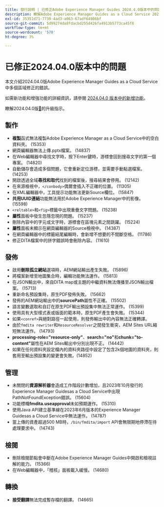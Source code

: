 ```yaml
---
title: 發行說明 | 已修正Adobe Experience Manager Guides 2024.4.0版本中的問題
description: 瞭解Adobe Experience Manager Guides as a Cloud Service 2024.04.0版中的錯誤修正。
exl-id: 35351d71-7739-4ad3-a063-67adf64906bf
source-git-commit: 5d99274da8fdacbd255d426fa4913b5773ca45f8
workflow-type: tm+mt
source-wordcount: '578'
ht-degree: 3%

---
```


# 已修正2024.04.0版本中的問題

本文介紹2024.04.0版Adobe Experience Manager Guides as a Cloud Service中多個區域修正的錯誤。

如需新功能和增強功能的詳細資訊，請參閱 [2024.04.0 版本中的新增功能](whats-new-2024-04-0.md)。

瞭解2024.04.0版[&#128279;](upgrade-instructions-2024-04-0.md)的升級指示。

## 製作

- **複製**&#x200B;函式無法複製Adobe Experience Manager as a Cloud Service中的空白資料夾。 (15353)
- 網頁編輯器無法上傳.pptx檔案。 (14837)
- 在Web編輯器中尋找文字時，按下Enter鍵時，游標會回到搜尋文字的第一個專案。 (14820)
- 自動儲存會造成多個問題，它會重新定位游標，並需要手動點選檔案。 (14253)
- 開啟透過全域&#x200B;**尋找和取代**&#x200B;找到的檔案後，搜尋結果會停用。 (12142)
- 在來源檢視中，`</conbody>`偶爾會插入不正確的位置。 (11305)
- 在XML編輯器中，工具提示功能無法更新Source欄位。 (15847)
- **共用UUID連結**&#x200B;功能無法用於Adobe Experience Manager中的影像。 (15598)
- `<reltable>`和`<fig>`標籤中出現重疊文字問題。 (15238)
- **屬性**&#x200B;面板中發生忽隱忽現的問題。 (15237)
- 刪除內容中的字元或文字時，游標會在區塊元素之間跳躍。 (15224)
- **屬性**&#x200B;面板未顯示在網頁編輯器的Source檢視中。 (14387)
- 在網頁編輯器中的標籤結尾編輯時，會新增不想要的不間斷空格。 (11786)
- 修正DITA檔案中的拼字錯誤時會刪除內容。 (11610)


## 發佈

- 啟用&#x200B;**刪除孤立網站**&#x200B;選項時，AEM網站輸出產生失敗。 (15896)
- 將檔案新增至地圖集合時，編輯功能無法運作。 (15813)
- 在JSON輸出中，來自DITA map或主題的中繼資料無法傳播至JSON輸出檔案。 (15713)
- 重新命名預設集時，原生PDF發佈失敗。 (15662)
- 發佈的AEM網站輸出中的&#x200B;**sourcePath**&#x200B;屬性不正確。 (15502)
- 語言變數選取和自訂在原生PDF輸出預設集中無法正常運作。 (15399)
- 使用具有大型樣式表或版面的範本時，原生PDF產生會失敗。 (15344)
- 如果`<conref>`與絕對路徑一起使用，則發佈輸出中的內容無法正確轉譯。
- 由於`fmdita rewriter`和`ResourceResolver`之間發生衝突，AEM Sites URL縮短無法運作。 (14793)
- **processing-role=&quot;resource-only&quot;**、**search=&quot;no&quot;**&#x200B;和&#x200B;**chunk=&quot;to-content&quot;**&#x200B;屬性在AEM Sites輸出中分別出現不正。 (14442)
- 如果在任何資料夾設定檔內的資料夾路徑中設定了包含2k個地圖的資料夾，則套用至輸出預設集的變更會失敗。(14852)

## 管理

- 未關閉的&#x200B;**資源解析器**&#x200B;會造成工作階段計數增加，且2023年10月發行的Experience Manager Guidesas a Cloud Service中出現PathNotFoundException錯誤。 (15604)
- 功能標幟&#x200B;**fmdita.useapproval**&#x200B;未如預期運作。 (15310)
- 使用Java API建立基準線在2023年6月版本的Experience Manager Guidesas a Cloud Service中無法運作。 (14787)
- 當上傳的資產超過500 MB時，`/bin/fmdita/import` API會無限期地停滯在待處理要求中。 (14743)

## 檢閱

- 刪除檢閱節點會中斷在Adobe Experience Manager Guides中開啟和檢視註解的能力。 (15366)
- 在Web編輯器中，「稽核」面板載入緩慢。 (14680)

## 轉換

- **接受翻譯**&#x200B;無法完成暫存檔的翻譯。 (14665)
